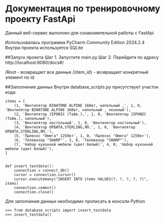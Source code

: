 # Документация по тренировочному проекту FastApi
Данный веб-сервис выполнен для ознакомительной работы с FastApi

Использовалась программа PyCharm Community Edition 2024.2.4
Внутри проекта используется SQLite

##Запуск проекта
Шаг 1. Запустите main.py
Шаг 2. Перейдите по адресу http://localhost:8080/docs#/

/Root - возвращает все данные
/{item_id} - возвращает конкретный элемент по id

##Заполнение данных
Внутри database_scripts.py присутствует участок кода:

```
items = [
    (1, 'Вентилятор BINATONE ALPINE 160вт, напольный ,', 1, 0, 'Вентилятор BINATONE ALPINE 160вт, напольный , оконный'),
    (2, 'Вентилятор JIPONIC (Тайв.),', 1, 0, 'Вентилятор JIPONIC (Тайв.), напольный'),
    (3, 'Вентилятор настольный', 1, 0, 'Вентилятор настольный'),
    (4, 'Вентилятор ОРБИТА,STERLING,ЯП.', 1, 0, 'Вентилятор ОРБИТА,STERLING,ЯП.'),
    (5, 'Пылесос "Омега" 1250вт', 1, 0, 'Пылесос "Омега" 1250вт'),
    (6, 'Телевизор "SHARP"', 3, 0, 'Телевизор "SHARP"'),
    (7, 'Набор кухонной мебели (цвет белый)', 4, 0, 'Набор кухонной мебели (цвет белый)'),
]


def insert_testdata():
    connection = connect_db()
    cursor = connection.cursor()
    cursor.executemany("INSERT INTO items VALUES(?, ?, ?, ?, ?)", items)
    connection.commit()
    connection.close()
```

Для заполнения данных необходимо прописать в консоли Python
```
>>> from database_scripts import insert_testdata
>>> insert_testdata()
```